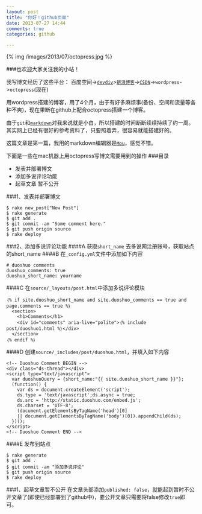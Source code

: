 ```yaml
---
layout: post
title: "你好！github页面"
date: 2013-07-27 14:44
comments: true
categories: github

---
```



{% img /images/2013/07/octopress.jpg %}

###也欢迎大家关注我的小站！

我写博文经历了这些平台：
百度空间->[`devdiv`](http://www.devdiv.com/home.php?mod=space&uid=12&do=blog&view=me&from=space)>[`新浪博客`](http://blog.sina.com.cn/beyondvincent)->[`CSDN`](http://blog.csdn.net/beyondvincent)->`wordpress`->`octopress`(现在)

<!--more-->

用wordpress搭建的博客，用了4个月，由于有好多麻烦事(备份、空间和流量等各种不爽)，现在果断在github上配合octopress搭建一个博客。

由于`git`和[`markdown`](http://en.wikipedia.org/wiki/Markdown)对我来说就是小白，所以搭建的时间断断续续持续了约一周。其实网上已经有很好的参考资料了，只要照着弄，很容易就能搭建好的。

这篇文章是第一篇，我用的markdown编辑器是[`Mou`](http://mouapp.com/)，感觉不错。


下面是一些在mac机器上用octopress写博文需要用到的操作
###目录

* 发表并部署博文
* 添加多说评论功能
* 起草文章 暂不公开



###1、发表并部署博文

```
$ rake new_post["New Post"]
$ rake generate
$ git add .
$ git commit -am "Some comment here." 
$ git push origin source
$ rake deploy
```

###2、添加多说评论功能
####A 获取`short_name`
去多说网注册账号，获取站点的short_name
####B 在`_config.yml`文件中添加如下内容

```
# duoshuo comments
duoshuo_comments: true
duoshuo_short_name: yourname
```
####C 在`source/_layouts/post.html`中添加多说评论模块

```
｛% if site.duoshuo_short_name and site.duoshuo_comments == true and page.comments == true %｝
  <section>
    <h1>Comments</h1>
    <div id="comments" aria-live="polite">｛% include post/duoshuo1.html %｝</div>
  </section>
｛% endif %｝
```
####D 创建`source/_includes/post/duoshuo.html`，并填入如下内容

```
<!-- Duoshuo Comment BEGIN -->
<div class="ds-thread"></div>
<script type="text/javascript">
  var duoshuoQuery = {short_name:"{{ site.duoshuo_short_name }}"};
  (function() {
    var ds = document.createElement('script');
    ds.type = 'text/javascript';ds.async = true;
    ds.src = 'http://static.duoshuo.com/embed.js';
    ds.charset = 'UTF-8';
    (document.getElementsByTagName('head')[0] 
    || document.getElementsByTagName('body')[0]).appendChild(ds);
  })();
</script>
<!-- Duoshuo Comment END -->
```
####E 发布到站点

```
$ rake generate
$ git add .
$ git commit -am "添加多说评论" 
$ git push origin source
$ rake deploy
```

###1、起草文章暂不公开
在文章头部添加`published: false`，就能起到暂时不公开文章了(即使已经部署到了github中)，要公开文章只需要将false修改`true`即可。

